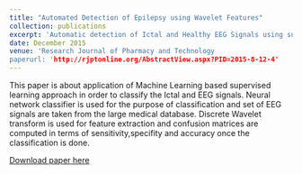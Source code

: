 ```yaml
---
title: "Automated Detection of Epilepsy using Wavelet Features"
collection: publications
excerpt: 'Automatic detection of Ictal and Healthy EEG Signals using supervised learning approach in Machine Learning.'
date: December 2015
venue: 'Research Journal of Pharmacy and Technology
paperurl: 'http://rjptonline.org/AbstractView.aspx?PID=2015-8-12-4'
---
```

This paper is about application of Machine Learning based supervised learning approach in order to classify the Ictal and EEG signals. Neural network classifier is used for the purpose of classification and set of EEG signals are taken from the large medical database.
Discrete Wavelet transform is used for feature extraction and confusion matrices are computed in terms of sensitivity,specifity and accuracy once the classification is done.

[Download paper here](http://hackin123.github.io/files/RJPT_8_12_2015.pdf)


